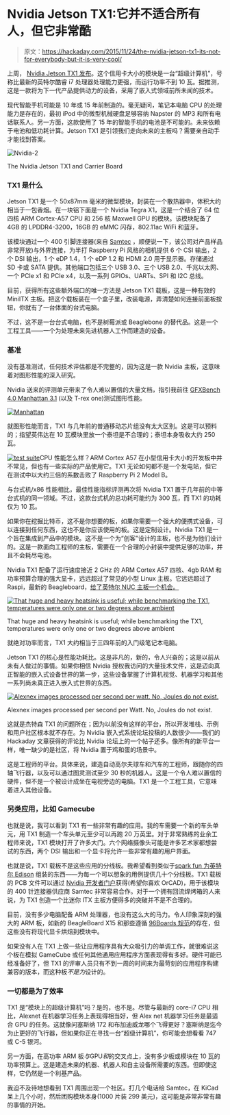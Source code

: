 # Nvidia Jetson TX1:它并不适合所有人，但它非常酷

> 原文：<https://hackaday.com/2015/11/24/the-nvidia-jetson-tx1-its-not-for-everybody-but-it-is-very-cool/>

上周， [Nvidia Jetson TX1 发布](http://hackaday.com/2015/11/10/nvidia-brings-computer-vision-and-deep-learning-to-the-embedded-world/)。这个信用卡大小的模块是一台“超级计算机”，号称比最新的英特尔酷睿 i7 处理器处理能力更强，而运行功率不到 10 瓦。据推测，这是一款将为下一代产品提供动力的设备，采用了嵌入式领域前所未闻的技术。

现代智能手机可能是 10 年或 15 年前制造的。毫无疑问，笔记本电脑 CPU 的处理能力是存在的，最初 iPod 中的微型机械硬盘足够容纳 Napster 的 MP3 和所有电话联系人。另一方面，这款使用了 15 年的智能手机的电池是不可能的。未来依赖于电池和低功耗计算。Jetson TX1 是引领我们走向未来的主板吗？需要亲自动手才能找到答案。

![Nvidia-2](img/9585618c8eb5708eed9c084981a80304.png)

The Nvidia Jetson TX1 and Carrier Board

### TX1 是什么

Jetson TX1 是一个 50x87mm 毫米的微型模块，封装在一个散热器中，体积大约相当于一包香烟。在一块铝下面是一个 Nvidia Tegra X1，这是一个结合了 64 位四核 ARM Cortex-A57 CPU 和 256 核 Maxwell GPU 的模块。该模块配备了 4GB 的 LPDDR4-3200，16GB 的 eMMC 闪存，802.11ac WiFi 和蓝牙。

该模块通过一个 400 引脚连接器(来自 [Samtec](https://www.samtec.com/connectors/high-speed-board-to-board/high-density-arrays/searay) ，顺便说一下，该公司对产品样品非常开放)与外界连接，为半打 Raspberry Pi 风格的相机提供 6 个 CSI 输出，2 个 DSI 输出，1 个 eDP 1.4，1 个 eDP 1.2 和 HDMI 2.0 用于显示器。存储通过 SD 卡或 SATA 提供。其他端口包括三个 USB 3.0、三个 USB 2.0、千兆以太网、一个 PCIe x1 和 PCIe x4，以及一系列 GPIOs、UARTs、SPI 和 I2C 总线。

目前，获得所有这些额外端口的唯一方法是 Jetson TX1 载板，这是一种有效的 MiniITX 主板。把这个载板装在一个盒子里，改装电源，弄清楚如何连接前面板按钮，你就有了一台体面的台式电脑。

不过，这不是一台台式电脑，也不是树莓派或 Beaglebone 的替代品。这是一个工程工具——一个为处理未来先进机器人工作而建造的设备。

### 基准

没有基准测试，任何技术评估都是不完整的，因为这是一款 Nvidia 主板，这意味着对图形性能的深入研究。

Nvidia 送来的评测单元带来了令人难以置信的大量文档，指引我前往 [GFXBench 4.0 Manhattan 3.1](https://www.youtube.com/watch?v=F1_1Zyq3M7Y) (以及 T-rex one)测试图形性能。

[![Manhattan](img/cd11ac766b2b7b8bd1482e15fb3f8080.png)](https://hackaday.com/wp-content/uploads/2015/11/manhattan.png)

就图形性能而言，TX1 与几年前的普通移动芯片组没有太大区别。这是可以预料的；指望英伟达在 10 瓦模块里放一个泰坦是不合理的；泰坦本身吸收大约 250 瓦。

[![test suite](img/bea84d5a89d247e1897eb75c9c892271.png)](https://hackaday.com/wp-content/uploads/2015/11/test-suite.png)CPU 性能怎么样？ARM Cortex A57 在小型信用卡大小的开发板中并不常见，但也有一些实际的产品使用它。TX1 无论如何都不是一个发电站，但它在测试中以大约三倍的系数击败了 Raspberry Pi 2 Model B。

与台式机/x86 性能相比，最佳性能指标评测再次将 Nvidia TX1 置于几年前的中等台式机的同一领域。不过，这款台式机的总功耗可能约为 300 瓦，而 TX1 的功耗仅为 10 瓦。

如果你在挖掘比特币，这不是你想要的板，如果你需要一个强大的便携式设备，可以连接到任何东西，这也不是你应该使用的板。这是定制设计。Nvidia TX1 是一个旨在集成到产品中的模块。这不是一个为“创客”设计的主板，也不是为他们设计的。这是一款面向工程师的主板，需要在一个合理的小封装中提供足够的功率，并且不会耗尽电池。

Nvidia TX1 配备了运行速度接近 2 GHz 的 ARM Cortex A57 四核、4gb RAM 和功率预算合理的强大显卡，远远超过了常见的小型 Linux 主板。它远远超过了 Raspi，最新的 Beagleboard，[给了英特尔 NUC 主板一个机会。](http://www.intel.com/content/www/us/en/nuc/overview.html)

[![That huge and heavy heatsink is useful; while benchmarking the TX1, temperatures were only one or two degrees above ambient](img/835747622db1d28edb50bbdada7d8455.png)](https://hackaday.com/wp-content/uploads/2015/11/dsc_0023.jpg)

That huge and heavy heatsink is useful; while benchmarking the TX1, temperatures were only one or two degrees above ambient

就绝对功率而言，TX1 大约相当于三四年前的入门级笔记本电脑。

Jetson TX1 的核心是性能功耗比。这是非凡的，新的，令人兴奋的；这是以前从未有人做过的事情。如果你相信 Nvidia 授权我访问的大量技术文件，这是迈向真正智能的嵌入式设备世界的第一步，这些设备掌握了计算机视觉、机器学习和其他一系列尚未真正进入嵌入式世界的东西。

[![Alexnex images processed per second per watt. No, Joules do not exist.](img/67577da240111d0ea9535a15f92a4611.png)](https://hackaday.com/wp-content/uploads/2015/11/energy.png)

Alexnex images processed per second per Watt. No, Joules do not exist.

这就是杰特森 TX1 的问题所在；因为以前没有这样的平台，所以开发堆栈、示例和用户社区根本就不存在。为 Nvidia 嵌入式系统论坛投稿的人数很少——我们的 Hackaday 文章获得的评论比 Nvidia 论坛上的一个帖子还多。像所有的新平台一样，唯一缺少的是社区，将 Nvidia 置于鸡和蛋的场景中。

这是工程师的平台。具体来说，建造自动高尔夫球车和汽车的工程师，跟随你的四轴飞行器，以及可以通过图灵测试至少 30 秒的机器人。这是一个令人难以置信的硬件，但不是一个被设计成坐在电视旁边的电脑。TX1 是一个工程工具，它意味着进入其他设备。

### 另类应用，比如 Gamecube

也就是说，我可以看到 TX1 有一些非常有趣的应用。我的车需要一个新的车头单元，用 TX1 制造一个车头单元至少可以再跑 20 万英里。对于非常熟练的业余工程师来说，TX1 模块打开了许多大门。六个网络摄像头可能是许多艺术家都想尝试的东西，两个 DSI 输出和一个显卡将允许一些非常有趣的用户界面。

也就是说，TX1 载板不是这些应用的分线板。我希望看到类似于[spark fun 为英特尔 Edison](https://www.sparkfun.com/categories/272) 组装的东西——为每一个可以想象的用例提供几十个分线板。TX1 载板的 PCB 文件可以通过 [Nvidia 开发者门户](https://developer.nvidia.com/embedded/downloads)获得(希望你喜欢 OrCAD)，用于该模块的 400 针连接器供应商 Samtec 非常容易合作。对于一个拥有回流焊烤箱的人来说，为 TX1 创造一个比迷你 ITX 主板方便得多的突破并不是不合理的。

目前，没有多少电脑配备 ARM 处理器，也没有这么大的马力。令人印象深刻的强大的 ARM 板，如新的 BeagleBoard X15 和那些遵循 [96Boards 规范](https://www.96boards.org/products/)的存在，但这些没有将现代显卡烘焙到模块中。

如果没有人在 TX1 上做一些让应用程序具有大众吸引力的单调工作，就很难说这个板在模拟 GameCube 或任何其他通用应用程序方面表现得有多好。硬件可能已经准备好了，但 TX1 的评审人员只有不到一周的时间来为最苛刻的应用程序构建兼容的版本，而这种板*不是为*设计的。

### 一切都是为了效率

TX1 是“模块上的超级计算机”吗？是的，也不是。尽管与最新的 core-i7 CPU 相比，Alexnet 在机器学习任务上表现得相当好，但 Alex net 机器学习任务是最适合 GPU 的任务。这就像问塞斯纳 172 和布加迪威龙哪个飞得更好？塞斯纳是迄今为止更好的飞行器，但如果你正在寻找一台“超级计算机”，你可能会想看看 747 或 C-5 银河。

另一方面，在高功率 ARM 板*与*GPU*和*的交叉点上，没有多少板或模块在 10 瓦的功率预算上。这是建造未来的机器、机器人和自主设备所需要的东西。但即使这样，它仍然是一个利基产品。

我迫不及待地想看到 TX1 周围出现一个社区。打几个电话给 Samtec，在 KiCad 呆上几个小时，然后团购模块本身(1000 片装 299 美元)，这可能是非常非常有趣的事情的开始。